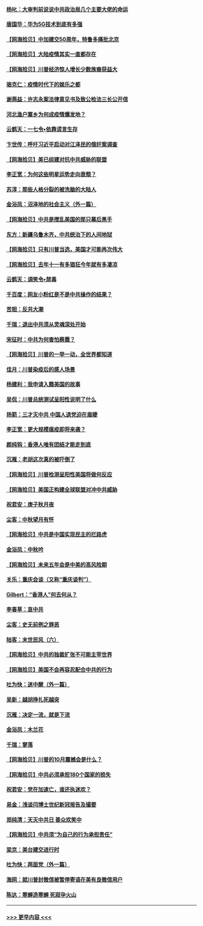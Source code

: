 #### [杨叱：大审判前说说中共政治局几个主要大佬的命运](../pages/nsc993/n12477527.md?t=10151702) 
#### [唐国华：华为5G技术到底有多强](../pages/nsc993/n12477483.md?t=10151702) 
#### [【网海拾贝】中加建交50周年，特鲁多痛批北京](../pages/nsc993/n12476892.md?t=10151702) 
#### [【网海拾贝】大陆疫情其实一直都存在](../pages/nsc993/n12473948.md?t=10151702) 
#### [【网海拾贝】川普经济惊人增长少数族裔获益大](../pages/nsc993/n12471565.md?t=10151702) 
#### [骆克仁：疫情时代下的娱乐之都](../pages/nsc993/n12471312.md?t=10151702) 
#### [谢燕益：许志永案法律意见书及致公检法三长公开信](../pages/nsc993/n12470870.md?t=10151702) 
#### [河北渔户寨乡为何成疫情爆发地？](../pages/nsc993/n12464936.md?t=10151702) 
#### [云鹤天：一七令▪依靠谎言生存](../pages/nsc993/n12470034.md?t=10151702) 
#### [卞世传：呼吁习近平启动对江泽民的俄奸案调查](../pages/nsc993/n12469722.md?t=10151702) 
#### [【网海拾贝】美已组建对抗中共威胁的联盟](../pages/nsc993/n12469018.md?t=10151702) 
#### [李正宽：为何这些明星运势走向衰颓？](../pages/nsc993/n12468730.md?t=10151702) 
#### [苏淳：那些人格分裂的被洗脑的大陆人](../pages/nsc993/n12467858.md?t=10151702) 
#### [金浴凤：沼泽地的社会主义（外一篇）](../pages/nsc993/n12467792.md?t=10151702) 
#### [【网海拾贝】中共是搅乱美国的那只幕后黑手](../pages/nsc993/n12467700.md?t=10151702) 
#### [东方：新疆乌鲁木齐，中共统治下的人间地狱](../pages/nsc993/n12466075.md?t=10151702) 
#### [【网海拾贝】只有川普当选，美国才可能再次伟大](../pages/nsc993/n12466013.md?t=10151702) 
#### [【网海拾贝】去年十一有多猖狂今年就有多凄凉](../pages/nsc993/n12463649.md?t=10151702) 
#### [云鹤天：调笑令▪禁毒](../pages/nsc993/n12462975.md?t=10151702) 
#### [千百度：网友小粉红是不是中共操作的结果？](../pages/nsc993/n12461025.md?t=10151702) 
#### [苦胆：反共大潮](../pages/nsc993/n12459469.md?t=10151702) 
#### [千瑞：退出中共须从灵魂深处开始](../pages/nsc993/n12459437.md?t=10151702) 
#### [宋征时：中共为何害怕蔡霞？](../pages/nsc993/n12459097.md?t=10151702) 
#### [【网海拾贝】川普的一举一动，全世界都知道](../pages/nsc993/n12458825.md?t=10151702) 
#### [佳月：川普染疫后的感人场景](../pages/nsc993/n12456994.md?t=10151702) 
#### [杨建利：我申请入籍美国的故事](../pages/nsc993/n12455635.md?t=10151702) 
#### [吴侃：川普总统测试呈阳性说明了什么](../pages/nsc993/n12451869.md?t=10151702) 
#### [扬箭：三才灭中共 中国人退党迫在眉睫](../pages/nsc993/n12451842.md?t=10151702) 
#### [李正宽：更大规模瘟疫即将来袭？](../pages/nsc993/n12451455.md?t=10151702) 
#### [颜纯钩：香港人唯有团结才能走到底](../pages/nsc993/n12450870.md?t=10151702) 
#### [沉雁：老胡这次真的被吓倒了](../pages/nsc993/n12449796.md?t=10151702) 
#### [【网海拾贝】川普检测呈阳性美国将做何反应](../pages/nsc993/n12449042.md?t=10151702) 
#### [【网海拾贝】美国正构建全球联盟对冲中共威胁](../pages/nsc993/n12446580.md?t=10151702) 
#### [祝君安：庚子秋月夜](../pages/nsc993/n12445870.md?t=10151702) 
#### [尘客：中秋望月有怀](../pages/nsc993/n12444632.md?t=10151702) 
#### [【网海拾贝】中共是中国实现民主的拦路虎](../pages/nsc993/n12443573.md?t=10151702) 
#### [金浴凤：中秋吟](../pages/nsc993/n12441773.md?t=10151702) 
#### [【网海拾贝】未来五年会是中美的高风险期](../pages/nsc993/n12440760.md?t=10151702) 
#### [关乐：重庆会谈（又称“重庆谈判”）](../pages/nsc993/n12437525.md?t=10151702) 
#### [Gilbert：“香港人”何去何从？](../pages/nsc993/n12435894.md?t=10151702) 
#### [李春草：哀中共](../pages/nsc993/n12435874.md?t=10151702) 
#### [尘客：史无前例之罪恶](../pages/nsc993/n12435762.md?t=10151702) 
#### [陆客：末世民风（六）](../pages/nsc993/n12435354.md?t=10151702) 
#### [【网海拾贝】中共的独裁扩张不可能主宰世界](../pages/nsc993/n12435151.md?t=10151702) 
#### [【网海拾贝】美国不会再容忍配合中共的行为](../pages/nsc993/n12433808.md?t=10151702) 
#### [吐为快：迷中醒（外一篇）](../pages/nsc993/n12433585.md?t=10151702) 
#### [吴新：越胡挣扎死越突](../pages/nsc993/n12433562.md?t=10151702) 
#### [沉雁：决定一流，就是下流](../pages/nsc993/n12432128.md?t=10151702) 
#### [金浴凤：木兰花](../pages/nsc993/n12432124.md?t=10151702) 
#### [千瑞：寥落](../pages/nsc993/n12432071.md?t=10151702) 
#### [【网海拾贝】川普的10月震撼会是什么？](../pages/nsc993/n12431624.md?t=10151702) 
#### [【网海拾贝】中共必须承担180个国家的损失](../pages/nsc993/n12428893.md?t=10151702) 
#### [祝君安：党在加速亡，谁还执迷欢？](../pages/nsc993/n12428652.md?t=10151702) 
#### [易金：浅谈闫博士世纪新冠报告及撮要](../pages/nsc993/n12426822.md?t=10151702) 
#### [郑纯清：天灭中共日 善众欢笑中](../pages/nsc993/n12426784.md?t=10151702) 
#### [【网海拾贝】中共须“为自己的行为承担责任”](../pages/nsc993/n12426067.md?t=10151702) 
#### [梁京：美台建交进行时](../pages/nsc993/n12424066.md?t=10151702) 
#### [吐为快：两面党（外一篇）](../pages/nsc993/n12424043.md?t=10151702) 
#### [海网：就川普封微信被暂停寄语在美有良微信用户](../pages/nsc993/n12424021.md?t=10151702) 
#### [陈达：寒蝉造寒蝉 死寂孕火山](../pages/nsc993/n12423958.md?t=10151702) 

----
#### [ >>> 更早内容 <<< ](../indexes/nsc993-earlier.md)
